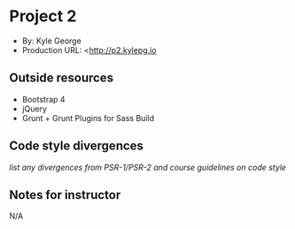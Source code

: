 # Project 2
+ By: Kyle George
+ Production URL: <http://p2.kylepg.io

## Outside resources
+ Bootstrap 4
+ jQuery
+ Grunt + Grunt Plugins for Sass Build

## Code style divergences
*list any divergences from PSR-1/PSR-2 and course guidelines on code style*

## Notes for instructor
N/A
